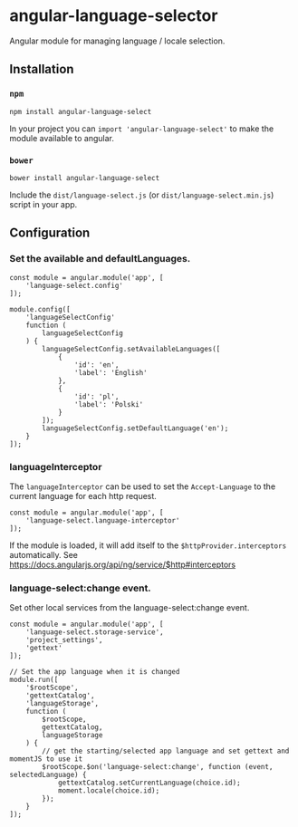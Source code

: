 # angular-language-selector

Angular module for managing language / locale selection.

## Installation

### `npm`

`npm install angular-language-select`

In your project you can `import 'angular-language-select'` to make the module available to angular.

### `bower`

`bower install angular-language-select`

Include the `dist/language-select.js` (or `dist/language-select.min.js`) script in your app.

## Configuration

### Set the available and defaultLanguages.

```
const module = angular.module('app', [
    'language-select.config'
]);

module.config([
    'languageSelectConfig'
    function (
        languageSelectConfig
    ) {
        languageSelectConfig.setAvailableLanguages([
            {
                'id': 'en',
                'label': 'English'
            },
            {
                'id': 'pl',
                'label': 'Polski'
            }
        ]);
        languageSelectConfig.setDefaultLanguage('en');
    }
]);
```

### languageInterceptor

The `languageInterceptor` can be used to set the `Accept-Language` to the current language for each http request.

```
const module = angular.module('app', [
    'language-select.language-interceptor'
]);
```

If the module is loaded, it will add itself to the `$httpProvider.interceptors` automatically. See https://docs.angularjs.org/api/ng/service/$http#interceptors

### language-select:change event.

Set other local services from the language-select:change event.

```
const module = angular.module('app', [
    'language-select.storage-service',
    'project_settings',
    'gettext'
]);

// Set the app language when it is changed
module.run([
    '$rootScope',
    'gettextCatalog',
    'languageStorage',
    function (
        $rootScope,
        gettextCatalog,
        languageStorage
    ) {
        // get the starting/selected app language and set gettext and momentJS to use it
        $rootScope.$on('language-select:change', function (event, selectedLanguage) {
            gettextCatalog.setCurrentLanguage(choice.id);
            moment.locale(choice.id);
        });
    }
]);

```

